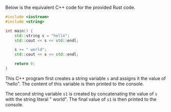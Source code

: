 Below is the equivalent C++ code for the provided Rust code. 

```cpp
#include <iostream>
#include <string>

int main() {
    std::string s = "hello";
    std::cout << s << std::endl;

    s += " world";
    std::cout << s << std::endl;

    return 0;
}
```
This C++ program first creates a string variable `s` and assigns it the value of "hello". The content of this variable is then printed to the console.

The second string variable `s1` is created by concatenating the value of `s` with the string literal " world". The final value of `s1` is then printed to the console.
